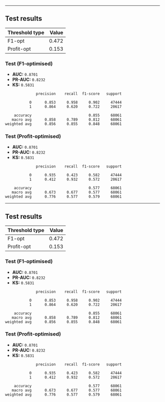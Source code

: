 
---

## Test results
| Threshold type | Value |
|----------------|------:|
| F1-opt         | 0.472 |
| Profit-opt     | 0.153 |

### Test (F1-optimised)
- **AUC:** `0.8701`  
- **PR-AUC:** `0.8232`  
- **KS:** `0.5831`  

```text
              precision    recall  f1-score   support

           0      0.853     0.958     0.902     47444
           1      0.864     0.620     0.722     20617

    accuracy                          0.855     68061
   macro avg      0.858     0.789     0.812     68061
weighted avg      0.856     0.855     0.848     68061

```

### Test (Profit-optimised)
- **AUC:** `0.8701`  
- **PR-AUC:** `0.8232`  
- **KS:** `0.5831`  

```text
              precision    recall  f1-score   support

           0      0.935     0.423     0.582     47444
           1      0.412     0.932     0.572     20617

    accuracy                          0.577     68061
   macro avg      0.673     0.677     0.577     68061
weighted avg      0.776     0.577     0.579     68061

```

---

## Test results
| Threshold type | Value |
|----------------|------:|
| F1-opt | 0.472 |
| Profit-opt | 0.153 |

### Test (F1-optimised)
- **AUC:** `0.8701`  
- **PR-AUC:** `0.8232`  
- **KS:** `0.5831`  

```text
              precision    recall  f1-score   support

           0      0.853     0.958     0.902     47444
           1      0.864     0.620     0.722     20617

    accuracy                          0.855     68061
   macro avg      0.858     0.789     0.812     68061
weighted avg      0.856     0.855     0.848     68061

```

### Test (Profit-optimised)
- **AUC:** `0.8701`  
- **PR-AUC:** `0.8232`  
- **KS:** `0.5831`  

```text
              precision    recall  f1-score   support

           0      0.935     0.423     0.582     47444
           1      0.412     0.932     0.572     20617

    accuracy                          0.577     68061
   macro avg      0.673     0.677     0.577     68061
weighted avg      0.776     0.577     0.579     68061

```
